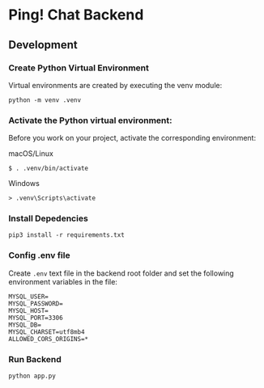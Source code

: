 # Ping! Chat Backend

## Development

### Create Python Virtual Environment

Virtual environments are created by executing the venv module:

```
python -m venv .venv
```

### Activate the Python virtual environment:

Before you work on your project, activate the corresponding environment:

macOS/Linux

```
$ . .venv/bin/activate
```

Windows

```
> .venv\Scripts\activate
```
### Install Depedencies
```
pip3 install -r requirements.txt
```
### Config .env file

Create `.env` text file in the backend root folder and set the following environment variables in the file:

```
MYSQL_USER=
MYSQL_PASSWORD=
MYSQL_HOST=
MYSQL_PORT=3306
MYSQL_DB=
MYSQL_CHARSET=utf8mb4
ALLOWED_CORS_ORIGINS=*
```

### Run Backend
```
python app.py
```
